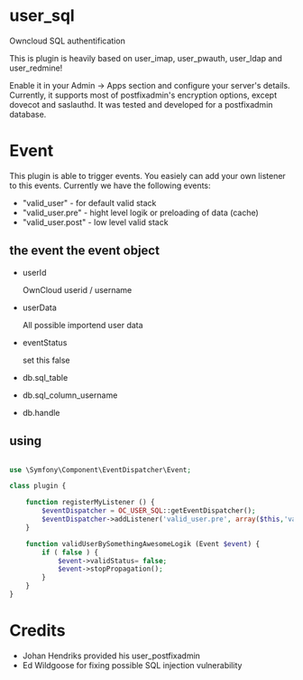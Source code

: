 user_sql
========

Owncloud SQL authentification

This is plugin is heavily based on user_imap, user_pwauth, user_ldap and user_redmine!

Enable it in your Admin -> Apps section and configure your server's details.
Currently, it supports most of postfixadmin's encryption options, except dovecot and saslauthd.
It was tested and developed for a postfixadmin database.


Event
=====

This plugin is able to trigger events. You easiely can add your own listener to this events.
Currently we have the following events:
* "valid_user" - for default valid stack
* "valid_user.pre" - hight level logik or preloading of data (cache)
* "valid_user.post" - low level valid stack

the event
the event object
----------------

* userId
  
  OwnCloud userid / username

* userData
  
  All possible importend user data

* eventStatus
  
  set this false

* db.sql_table
* db.sql_column_username
* db.handle




using
-----

```php

use \Symfony\Component\EventDispatcher\Event;

class plugin {

    function registerMyListener () {
        $eventDispatcher = OC_USER_SQL::getEventDispatcher();
        $eventDispatcher->addListener('valid_user.pre', array($this,'validUserAddMoreUserDataToEvent'));
    }

    function validUserBySomethingAwesomeLogik (Event $event) {
        if ( false ) {
            $event->validStatus= false;
            $event->stopPropagation();
        }
    }
}
```


Credits
=======

  * Johan Hendriks provided his user_postfixadmin
  * Ed Wildgoose for fixing possible SQL injection vulnerability
